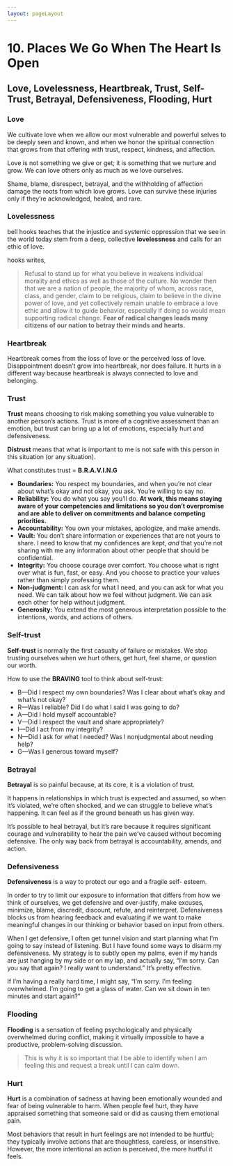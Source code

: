 ```yaml
---
layout: pageLayout
---
```


# 10. Places We Go When The Heart Is Open

## Love, Lovelessness, Heartbreak, Trust, Self-Trust, Betrayal, Defensiveness, Flooding, Hurt

### Love

We cultivate love when we allow our most vulnerable and powerful selves to be deeply seen and known, and when we honor the spiritual connection that grows from that offering with trust, respect, kindness, and affection.

Love is not something we give or get; it is something that we nurture and grow. We can love others only as much as we love ourselves.

Shame, blame, disrespect, betrayal, and the withholding of affection damage the roots from which love grows. Love can survive these injuries only if they’re acknowledged, healed, and rare.

### Lovelessness

bell hooks teaches that the injustice and systemic oppression that we see in the world today stem from a deep, collective **lovelessness** and calls for an ethic of love.

hooks writes,

> Refusal to stand up for what you believe in weakens individual morality and ethics as well as those of the culture. No wonder then that we are a nation of people, the majority of whom, across race, class, and gender, claim to be religious, claim to believe in the divine power of love, and yet collectively remain unable to embrace a love ethic and allow it to guide behavior, especially if doing so would mean supporting radical change. **Fear of radical changes leads many citizens of our nation to betray their minds and hearts.**

### Heartbreak

Heartbreak comes from the loss of love or the perceived loss of love. Disappointment doesn’t grow into heartbreak, nor does failure. It hurts in a different way because heartbreak is always connected to love and belonging.

### Trust

**Trust** means choosing to risk making something you value vulnerable to another person’s actions. Trust is more of a cognitive assessment than an emotion, but trust can bring up a lot of emotions, especially hurt and defensiveness.

**Distrust** means that what is important to me is not safe with this person in this situation (or any situation).

What constitutes trust = **B.R.A.V.I.N.G**

- **Boundaries:** You respect my boundaries, and when you’re not clear about what’s okay and not okay, you ask. You’re willing to say no.
- **Reliability:** You do what you say you’ll do. **At work, this means staying aware of your competencies and limitations so you don’t overpromise and are able to deliver on commitments and balance competing priorities.**
- **Accountability:** You own your mistakes, apologize, and make amends.
- **Vault:** You don’t share information or experiences that are not yours to share. I need to know that my confidences are kept, _and_ that you’re not sharing with me any information about other people that should be confidential.
- **Integrity:** You choose courage over comfort. You choose what is right over what is fun, fast, or easy. And you choose to practice your values rather than simply professing them.
- **Non-judgment:** I can ask for what I need, and you can ask for what you need. We can talk about how we feel without judgment. We can ask each other for help without judgment.
- **Generosity:** You extend the most generous interpretation possible to the intentions, words, and actions of others.

### Self-trust

**Self-trust** is normally the first casualty of failure or mistakes. We stop trusting ourselves when we hurt others, get hurt, feel shame, or question our worth.

How to use the **BRAVING** tool to think about self-trust:

- B—Did I respect my own boundaries? Was I clear about what’s okay and what’s not okay?
- R—Was I reliable? Did I do what I said I was going to do?
- A—Did I hold myself accountable?
- V—Did I respect the vault and share appropriately?
- I—Did I act from my integrity?
- N—Did I ask for what I needed? Was I nonjudgmental about needing help?
- G—Was I generous toward myself?

### Betrayal

**Betrayal** is so painful because, at its core, it is a violation of trust.

It happens in relationships in which trust is expected and assumed, so when it’s violated, we’re often shocked, and we can struggle to believe what’s happening. It can feel as if the ground beneath us has given way.

It’s possible to heal betrayal, but it’s rare because it requires significant courage and vulnerability to hear the pain we’ve caused without becoming defensive. The only way back from betrayal is accountability, amends, and action.

### Defensiveness

**Defensiveness** is a way to protect our ego and a fragile self- esteem.

In order to try to limit our exposure to information that differs from how we think of ourselves, we get defensive and over-justify, make excuses, minimize, blame, discredit, discount, refute, and reinterpret. Defensiveness blocks us from hearing feedback and evaluating if we want to make meaningful changes in our thinking or behavior based on input from others.

When I get defensive, I often get tunnel vision and start planning what I’m going to say instead of listening. But I have found some ways to disarm my defensiveness. My strategy is to subtly open my palms, even if my hands are just hanging by my side or on my lap, and actually say, “I’m sorry. Can you say that again? I really want to understand.” It’s pretty effective.

If I’m having a really hard time, I might say, “I’m sorry. I’m feeling overwhelmed. I’m going to get a glass of water. Can we sit down in ten minutes and start again?”

### Flooding

**Flooding** is a sensation of feeling psychologically and physically overwhelmed during conflict, making it virtually impossible to have a productive, problem-solving discussion.

> This is why it is so important that I be able to identify when I am feeling this and request a break until I can calm down.

### Hurt

**Hurt** is a combination of sadness at having been emotionally wounded and fear of being vulnerable to harm. When people feel hurt, they have appraised something that someone said or did as causing them emotional pain.

Most behaviors that result in hurt feelings are not intended to be hurtful; they typically involve actions that are thoughtless, careless, or insensitive. However, the more intentional an action is perceived, the more hurtful it feels.
